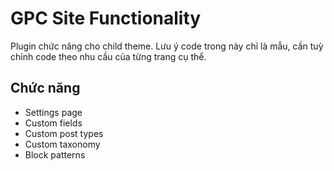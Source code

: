 # GPC Site Functionality
Plugin chức năng cho child theme. Lưu ý code trong này chỉ là mẫu, cần tuỳ chỉnh code theo nhu cầu của từng trang cụ thể.

## Chức năng
- Settings page
- Custom fields
- Custom post types
- Custom taxonomy
- Block patterns